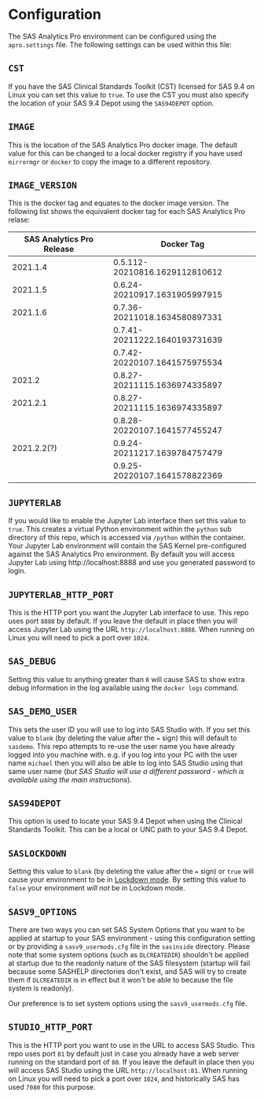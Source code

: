# Configuration

The SAS Analytics Pro environment can be configured using the `apro.settings` file.  The following settings can be used within this file:

## `CST`
If you have the SAS Clinical Standards Toolkit (CST) licensed for SAS 9.4 on Linux you can set this value to `true`.  To use the CST you must also specify the location of your SAS 9.4 Depot using the `SAS94DEPOT` option.

## `IMAGE`
This is the location of the SAS Analytics Pro docker image. The default value for this can be changed to a local docker registry if you have used `mirrormgr` or `docker` to copy the image to a different repository.

## `IMAGE_VERSION`
This is the docker tag and equates to the docker image version. The following list shows the equivalent docker tag for each SAS Analytics Pro relase:

| SAS Analytics Pro Release | Docker Tag |
| --- | --- |
| 2021.1.4 | 0.5.112-20210816.1629112810612 |
| 2021.1.5 | 0.6.24-20210917.1631905997915 |
| 2021.1.6 | 0.7.36-20211018.1634580897331 |
|          | 0.7.41-20211222.1640193731639 |
|          | 0.7.42-20220107.1641575975534 |
| 2021.2   | 0.8.27-20211115.1636974335897 |
| 2021.2.1 | 0.8.27-20211115.1636974335897 |
|          | 0.8.28-20220107.1641577455247 |
| 2021.2.2(?) | 0.9.24-20211217.1639784757479 |
|          | 0.9.25-20220107.1641578822369 |

## `JUPYTERLAB`
If you would like to enable the Jupyter Lab interface then set this value to `true`.  This creates a virtual Python environment within the `python` sub directory of this repo, which is accessed via `/python` within the container.  Your Jupyter Lab environment will contain the SAS Kernel pre-configured against the SAS Analytics Pro environment. By default you will access Jupyter Lab using http://localhost:8888 and use you generated password to login.

## `JUPYTERLAB_HTTP_PORT`
This is the HTTP port you want the Jupyter Lab interface to use. This repo uses port `8888` by default.  If you leave the default in place then you will access Jupyter Lab using the URL `http://localhost:8888`.  When running on Linux you will need to pick a port over `1024`.

## `SAS_DEBUG`
Setting this value to anything greater than `0` will cause SAS to show extra debug information in the log available using the `docker logs` command.

## `SAS_DEMO_USER`
This sets the user ID you will use to log into SAS Studio with.  If you set this value to `blank` (by deleting the value after the `=` sign) this will default to `sasdemo`.  This repo attempts to re-use the user name you have already logged into you machine with. e.g. if you log into your PC with the user name `michael` then you will also be able to log into SAS Studio using that same user name (_but SAS Studio will use a different password - which is available using the main instructions_).

## `SAS94DEPOT`
This option is used to locate your SAS 9.4 Depot when using the Clinical Standards Toolkit.  This can be a local or UNC path to your SAS 9.4 Depot.

## `SASLOCKDOWN`
Setting this value to `blank` (by deleting the value after the `=` sign) or `true` will cause your environment to be in [Lockdown mode](https://documentation.sas.com/doc/en/sasadmincdc/v_017/calsrvpgm/p04d9diqt9cjqnn1auxc3yl1ifef.htm?homeOnFail).  By setting this value to `false` your environment _will not_ be in Lockdown mode.

## `SASV9_OPTIONS`
There are two ways you can set SAS System Options that you want to be applied at startup to your SAS environment - using this configuration setting or by providing a `sasv9_usermods.cfg` file in the `sasinside` directory.  Please note that some system options (such as `DLCREATEDIR`) shouldn't be applied at startup due to the readonly nature of the SAS filesystem (startup will fail because some SASHELP directories don't exist, and SAS will try to create them if `DLCREATEDIR` is in effect but it won't be able to because the file system is readonly).

Our preference is to set system options using the `sasv9_usermods.cfg` file.

## `STUDIO_HTTP_PORT`
This is the HTTP port you want to use in the URL to access SAS Studio.  This repo uses port `81` by default just in case you already have a web server running on the standard port of `80`.  If you leave the default in place then you will access SAS Studio using the URL `http://localhost:81`.  When running on Linux you will need to pick a port over `1024`, and historically SAS has used `7080` for this purpose.
